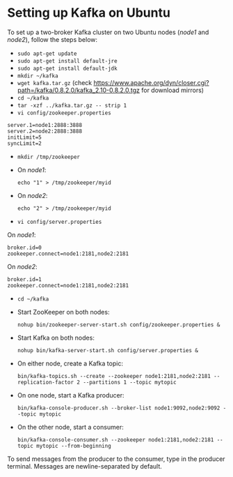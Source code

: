 Setting up Kafka on Ubuntu
==========================

To set up a two-broker Kafka cluster on two Ubuntu nodes (*node1* and *node2*), follow the steps below:

* `sudo apt-get update`
* `sudo apt-get install default-jre`
* `sudo apt-get install default-jdk`
* `mkdir ~/kafka`
* `wget kafka.tar.gz` (check https://www.apache.org/dyn/closer.cgi?path=/kafka/0.8.2.0/kafka_2.10-0.8.2.0.tgz for download mirrors)
* `cd ~/kafka`
* `tar -xzf ../kafka.tar.gz -- strip 1`
* `vi config/zookeeper.properties`
```
server.1=node1:2888:3888
server.2=node2:2888:3888
initLimit=5
syncLimit=2
```
* `mkdir /tmp/zookeeper`
* On *node1*:

	`echo "1" > /tmp/zookeeper/myid`
* On *node2*:

	`echo "2" > /tmp/zookeeper/myid`
* `vi config/server.properties`

On *node1*:

```
broker.id=0
zookeeper.connect=node1:2181,node2:2181
```
On *node2*:

```
broker.id=1
zookeeper.connect=node1:2181,node2:2181
```

* `cd ~/kafka`
* Start ZooKeeper on both nodes:

	`nohup bin/zookeeper-server-start.sh config/zookeeper.properties &`
* Start Kafka on both nodes:

	`nohup bin/kafka-server-start.sh config/server.properties &`
* On either node, create a Kafka topic:

	`bin/kafka-topics.sh --create --zookeeper node1:2181,node2:2181 --replication-factor 2 --partitions 1 --topic mytopic`
* On one node, start a Kafka producer:

	`bin/kafka-console-producer.sh --broker-list node1:9092,node2:9092 --topic mytopic`
* On the other node, start a consumer:

	`bin/kafka-console-consumer.sh --zookeeper node1:2181,node2:2181 --topic mytopic --from-beginning`

To send messages from the producer to the consumer, type in the producer terminal. Messages are newline-separated by default.